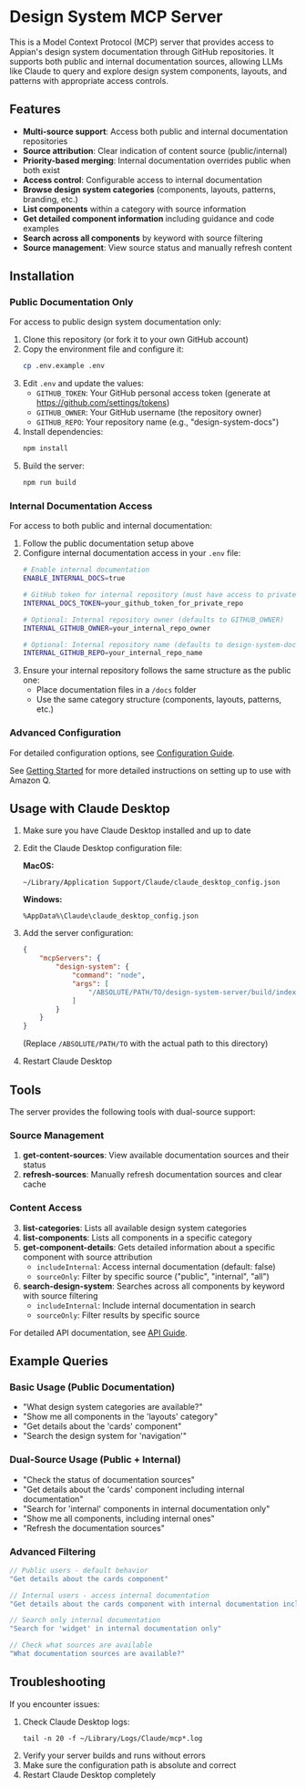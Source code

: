 # Design System MCP Server

This is a Model Context Protocol (MCP) server that provides access to Appian's design system documentation through GitHub repositories. It supports both public and internal documentation sources, allowing LLMs like Claude to query and explore design system components, layouts, and patterns with appropriate access controls.

## Features

- **Multi-source support**: Access both public and internal documentation repositories
- **Source attribution**: Clear indication of content source (public/internal)
- **Priority-based merging**: Internal documentation overrides public when both exist
- **Access control**: Configurable access to internal documentation
- **Browse design system categories** (components, layouts, patterns, branding, etc.)
- **List components** within a category with source information
- **Get detailed component information** including guidance and code examples
- **Search across all components** by keyword with source filtering
- **Source management**: View source status and manually refresh content

## Installation

### Public Documentation Only

For access to public design system documentation only:

1. Clone this repository (or fork it to your own GitHub account)
2. Copy the environment file and configure it:
   ```bash
   cp .env.example .env
   ```
3. Edit `.env` and update the values:
   - `GITHUB_TOKEN`: Your GitHub personal access token (generate at https://github.com/settings/tokens)
   - `GITHUB_OWNER`: Your GitHub username (the repository owner)
   - `GITHUB_REPO`: Your repository name (e.g., "design-system-docs")
4. Install dependencies:
   ```bash
   npm install
   ```
5. Build the server:
   ```bash
   npm run build
   ```

### Internal Documentation Access

For access to both public and internal documentation:

1. Follow the public documentation setup above
2. Configure internal documentation access in your `.env` file:
   ```bash
   # Enable internal documentation
   ENABLE_INTERNAL_DOCS=true
   
   # GitHub token for internal repository (must have access to private repo)
   INTERNAL_DOCS_TOKEN=your_github_token_for_private_repo
   
   # Optional: Internal repository owner (defaults to GITHUB_OWNER)
   INTERNAL_GITHUB_OWNER=your_internal_repo_owner
   
   # Optional: Internal repository name (defaults to design-system-docs-internal)
   INTERNAL_GITHUB_REPO=your_internal_repo_name
   ```
3. Ensure your internal repository follows the same structure as the public one:
   - Place documentation files in a `/docs` folder
   - Use the same category structure (components, layouts, patterns, etc.)

### Advanced Configuration

For detailed configuration options, see [Configuration Guide](docs/CONFIGURATION.md).

See [Getting Started](GETTING_STARTED.md) for more detailed instructions on setting up to use with Amazon Q.

## Usage with Claude Desktop

1. Make sure you have Claude Desktop installed and up to date
2. Edit the Claude Desktop configuration file:
   
   **MacOS:**
   ```
   ~/Library/Application Support/Claude/claude_desktop_config.json
   ```
   
   **Windows:**
   ```
   %AppData%\Claude\claude_desktop_config.json
   ```

3. Add the server configuration:
   ```json
   {
       "mcpServers": {
           "design-system": {
               "command": "node",
               "args": [
                   "/ABSOLUTE/PATH/TO/design-system-server/build/index.js"
               ]
           }
       }
   }
   ```
   (Replace `/ABSOLUTE/PATH/TO` with the actual path to this directory)

4. Restart Claude Desktop

## Tools

The server provides the following tools with dual-source support:

### Source Management
1. **get-content-sources**: View available documentation sources and their status
2. **refresh-sources**: Manually refresh documentation sources and clear cache

### Content Access
3. **list-categories**: Lists all available design system categories
4. **list-components**: Lists all components in a specific category
5. **get-component-details**: Gets detailed information about a specific component with source attribution
   - `includeInternal`: Access internal documentation (default: false)
   - `sourceOnly`: Filter by specific source ("public", "internal", "all")
6. **search-design-system**: Searches across all components by keyword with source filtering
   - `includeInternal`: Include internal documentation in search
   - `sourceOnly`: Filter results by specific source

For detailed API documentation, see [API Guide](docs/API.md).

## Example Queries

### Basic Usage (Public Documentation)
- "What design system categories are available?"
- "Show me all components in the 'layouts' category"
- "Get details about the 'cards' component"
- "Search the design system for 'navigation'"

### Dual-Source Usage (Public + Internal)
- "Check the status of documentation sources"
- "Get details about the 'cards' component including internal documentation"
- "Search for 'internal' components in internal documentation only"
- "Show me all components, including internal ones"
- "Refresh the documentation sources"

### Advanced Filtering
```javascript
// Public users - default behavior
"Get details about the cards component"

// Internal users - access internal documentation
"Get details about the cards component with internal documentation included"

// Search only internal documentation
"Search for 'widget' in internal documentation only"

// Check what sources are available
"What documentation sources are available?"
```

## Troubleshooting

If you encounter issues:

1. Check Claude Desktop logs:
   ```
   tail -n 20 -f ~/Library/Logs/Claude/mcp*.log
   ```
2. Verify your server builds and runs without errors
3. Make sure the configuration path is absolute and correct
4. Restart Claude Desktop completely
